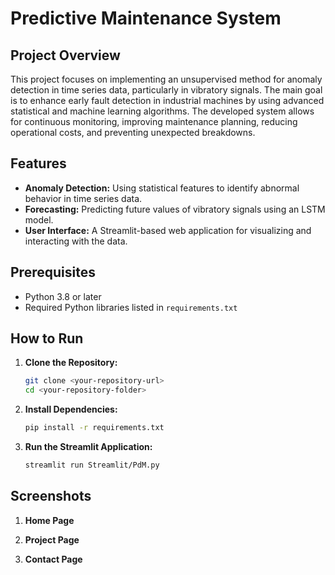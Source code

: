 # Predictive Maintenance System

## Project Overview
This project focuses on implementing an unsupervised method for anomaly detection in time series data, particularly in vibratory signals. The main goal is to enhance early fault detection in industrial machines by using advanced statistical and machine learning algorithms. The developed system allows for continuous monitoring, improving maintenance planning, reducing operational costs, and preventing unexpected breakdowns.

## Features
- **Anomaly Detection:** Using statistical features to identify abnormal behavior in time series data.
- **Forecasting:** Predicting future values of vibratory signals using an LSTM model.
- **User Interface:** A Streamlit-based web application for visualizing and interacting with the data.

## Prerequisites
- Python 3.8 or later
- Required Python libraries listed in `requirements.txt`

## How to Run

1. **Clone the Repository:**
   ```bash
   git clone <your-repository-url>
   cd <your-repository-folder>
2. **Install Dependencies:**
   ```bash
   pip install -r requirements.txt
3. **Run the Streamlit Application:**
   ```bash
   streamlit run Streamlit/PdM.py

## Screenshots
1. **Home Page**

2. **Project Page**

3. **Contact Page**
